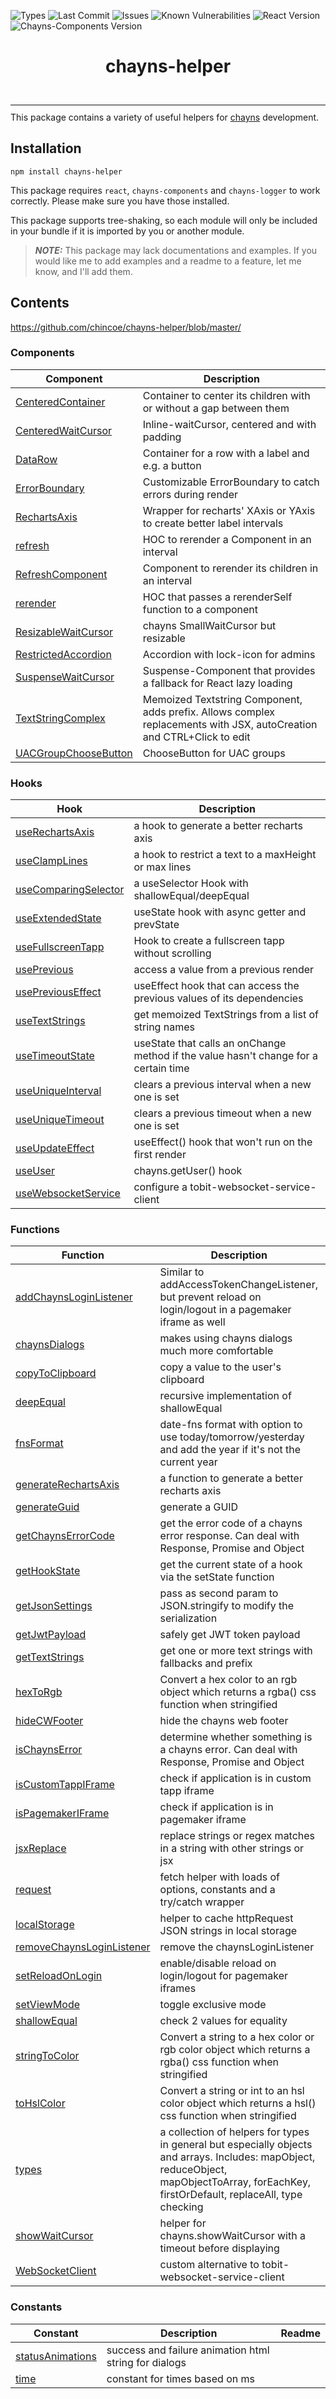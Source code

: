 ![Types](https://img.shields.io/npm/types/chayns-helper)
![Last Commit](https://img.shields.io/github/last-commit/chincoe/chayns-helper)
![Issues](https://img.shields.io/github/issues/chincoe/chayns-helper)
![Known Vulnerabilities](https://snyk.io/test/github/dwyl/hapi-auth-jwt2/badge.svg?targetFile=package.json)
![React Version](https://img.shields.io/npm/dependency-version/chayns-helper/peer/react)
![Chayns-Components Version](https://img.shields.io/npm/dependency-version/chayns-helper/peer/chayns-components)


<div align="center">
<h1>chayns-helper</h1>
<div style="border-bottom: 2px solid gray; padding-bottom: 8px; margin-bottom: 10px">
    <img src="https://img.shields.io/npm/v/chayns-helper?style=for-the-badge" alt="" />
    <img src="https://img.shields.io/npm/dm/chayns-helper.svg?style=for-the-badge" alt="" />
    <img src="https://img.shields.io/github/license/chincoe/chayns-helper?style=for-the-badge" alt="" />
    <img src="https://img.shields.io/github/contributors/chincoe/chayns-helper?style=for-the-badge" alt="" />
</div>
</div>
This package contains a variety of useful helpers for <a href="https://github.com/TobitSoftware">chayns</a> development.

## Installation

```shell script
npm install chayns-helper
```

This package requires `react`, `chayns-components` and `chayns-logger` to work correctly.
Please make sure you have those installed.

This package supports tree-shaking, so each module will only be included in your bundle if it is imported by you or another module.

> **_NOTE:_** This package may lack documentations and examples. If you would like me to add examples and a readme to a feature, let me know, and I'll add them.

## Contents
https://github.com/chincoe/chayns-helper/blob/master/
### Components

| Component                                                                | Description                 |
|--------------------------------------------------------------------------|-----------------------------|
| [CenteredContainer](docs/components/CenteredContainer.md)| Container to center its children with or without a gap between them |
| [CenteredWaitCursor](docs/components/CenteredWaitCursor.md)| Inline-waitCursor, centered and with padding |
| [DataRow](docs/components/DataRow.md)| Container for a row with a label and e.g. a button |
| [ErrorBoundary](docs/components/ErrorBoundary.md)| Customizable ErrorBoundary to catch errors during render |
| [RechartsAxis](docs/components/RechartsAxis.md)| Wrapper for recharts' XAxis or YAxis to create better label intervals |
| [refresh](docs/components/refresh.md)| HOC to rerender a Component in an interval |
| [RefreshComponent](docs/components/RefreshComponent.md)| Component to rerender its children in an interval |
| [rerender](docs/components/rerender.md)| HOC that passes a rerenderSelf function to a component |
| [ResizableWaitCursor](docs/components/ResizableWaitCursor.md)| chayns SmallWaitCursor but resizable |
| [RestrictedAccordion](docs/components/RestrictedAccordion.md)| Accordion with lock-icon for admins |
| [SuspenseWaitCursor](docs/components/SuspenseWaitCursor.md)| Suspense-Component that provides a fallback for React lazy loading |
| [TextStringComplex](docs/textstring/TextString.md)| Memoized Textstring Component, adds prefix. Allows complex replacements with JSX, autoCreation and CTRL+Click to edit |
| [UACGroupChooseButton](docs/components/UACGroupChooseButton.md)| ChooseButton for UAC groups |

### Hooks

| Hook                                                                 | Description                   |
|----------------------------------------------------------------------|-------------------------------|
| [useRechartsAxis](docs/functions/generateRechartsAxis.md#userechartsaxis)| a hook to generate a better recharts axis |
| [useClampLines](docs/hooks/useClampLines.md)| a hook to restrict a text to a maxHeight or max lines |
| [useComparingSelector](docs/hooks/useComparingSelector.md)| a useSelector Hook with shallowEqual/deepEqual |
| [useExtendedState](docs/hooks/useExtendedState.md)| useState hook with async getter and prevState |
| [useFullscreenTapp](docs/hooks/useFullscreenTapp.md)| Hook to create a fullscreen tapp without scrolling |
| [usePrevious](docs/hooks/usePrevious.md)| access a value from a previous render |
| [usePreviousEffect](docs/hooks/usePreviousEffect.md)| useEffect hook that can access the previous values of its dependencies |
| [useTextStrings](docs/textstring/TextString.md#usetextstrings)| get memoized TextStrings from a list of string names |
| [useTimeoutState](docs/hooks/useTimeoutState.md)| useState that calls an onChange method if the value hasn't change for a certain time |
| [useUniqueInterval](docs/hooks/useTimeoutState.md#useuniqueinterval)| clears a previous interval when a new one is set |
| [useUniqueTimeout](docs/hooks/useTimeoutState.md#useuniquetimeout)| clears a previous timeout when a new one is set |
| [useUpdateEffect](docs/hooks/useUpdateEffect.md)| useEffect() hook that won't run on the first render |
| [useUser](docs/hooks/useUser.md)| chayns.getUser() hook |
| [useWebsocketService](docs/hooks/useWebsocketService.md)| configure a tobit-websocket-service-client |

### Functions

| Function                                                                 | Description                   | Readme |
|----------------------------------------------------------------------|-------------------------------|----- |
| [addChaynsLoginListener](docs/functions/chaynsCalls/setReloadOnLogin.md)| Similar to addAccessTokenChangeListener, but prevent reload on login/logout in a pagemaker iframe as well | 
| [chaynsDialogs](docs/functions/chaynsDialogs.md)| makes using chayns dialogs much more comfortable | 
| [copyToClipboard](docs/functions/copyToClipboard.md)| copy a value to the user's clipboard | 
| [deepEqual](docs/functions/shallowEqual.md#deepequal)| recursive implementation of shallowEqual | 
| [fnsFormat](docs/functions/fnsFormat.md)| date-fns format with option to use today/tomorrow/yesterday and add the year if it's not the current year | 
| [generateRechartsAxis](docs/functions/generateRechartsAxis.md)| a function to generate a better recharts axis | 
| [generateGuid](docs/functions/generateGuid.md)| generate a GUID | 
| [getChaynsErrorCode](docs/functions/httpRequest/getChaynsErrorCode.md)| get the error code of a chayns error response. Can deal with Response, Promise and Object | 
| [getHookState](docs/functions/getHookState.md)| get the current state of a hook via the setState function | 
| [getJsonSettings](docs/functions/getJsonSettings.md)| pass as second param to JSON.stringify to modify the serialization |
| [getJwtPayload](docs/functions/getJwtPayload.md)| safely get JWT token payload | 
| [getTextStrings](docs/textstring/TextString.md#gettextstrings)| get one or more text strings with fallbacks and prefix | 
| [hexToRgb](docs/functions/hexToRgb.md)| Convert a hex color to an rgb object which returns a rgba() css function when stringified | 
| [hideCWFooter](docs/functions/chaynsCalls/hideCwFooter.md)| hide the chayns web footer | 
| [isChaynsError](docs/functions/httpRequest/isChaynsError.md)| determine whether something is a chayns error. Can deal with Response, Promise and Object | 
| [isCustomTappIFrame](docs/functions/isPagemakerIFrame.md)| check if application is in custom tapp iframe | 
| [isPagemakerIFrame](docs/functions/isPagemakerIFrame.md)| check if application is in pagemaker iframe | 
| [jsxReplace](docs/textstring/TextString.md#jsxreplace)| replace strings or regex matches in a string with other strings or jsx |
| [request](docs/functions/httpRequest.md)| fetch helper with loads of options, constants and a try/catch wrapper |
| [localStorage](docs/other/localStorageHelper.md)| helper to cache httpRequest JSON strings in local storage | 
| [removeChaynsLoginListener](docs/functions/chaynsCalls/setReloadOnLogin.md)| remove the chaynsLoginListener | 
| [setReloadOnLogin](docs/functions/chaynsCalls/setReloadOnLogin.md)| enable/disable reload on login/logout for pagemaker iframes | 
| [setViewMode](docs/functions/chaynsCalls/setViewMode.md)| toggle exclusive mode | 
| [shallowEqual](docs/functions/shallowEqual.md)| check 2 values for equality | 
| [stringToColor](docs/functions/stringToColor.md)| Convert a string to a hex color or rgb color object which returns a rgba() css function when stringified | 
| [toHslColor](docs/functions/toHslColor.md)| Convert a string or int to an hsl color object which returns a hsl() css function when stringified | 
| [types](docs/functions/types.md)| a collection of helpers for types in general but especially objects and arrays. Includes: mapObject, reduceObject, mapObjectToArray, forEachKey, firstOrDefault, replaceAll, type checking | 
| [showWaitCursor](docs/functions/waitCursor.md)| helper for chayns.showWaitCursor with a timeout before displaying |
| [WebSocketClient](docs/other/WsClient.md)| custom alternative to tobit-websocket-service-client | 

### Constants

| Constant                                                     | Description                   | Readme |
|--------------------------------------------------------------|-------------------------------|----- |
| [statusAnimations](docs/constants/statusAnimations.ts) | success and failure animation html string for dialogs | 
| [time](docs/constants/time.ts)| constant for times based on ms | 
